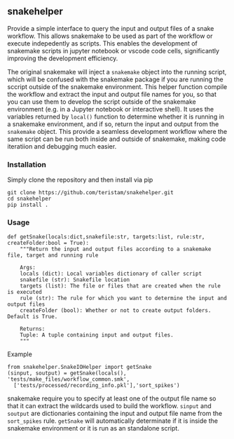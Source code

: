 ## snakehelper

Provide a simple interface to query the input and output files of a snake workflow. This allows snakemake to be used as part of the workflow or execute indepedently as scripts. This enables the development of snakemake scripts in jupyter notebook or vscode code cells, significantly improving the development efficiency.

The original snakemake will inject a `snakemake` object into the running script, which will be confused with the snakemake package if you are running the sccript outside of the snakemake environment. This helper function compile the workflow and extract the input and output file names for you, so that you can use them to develop the script outside of the snakemake environment (e.g. in a Jupyter notebook or interactive shell). It uses the variables returned by `local()` function to determine whether it is running in a snakemake environment, and if so, return the input and output from the `snakemake` object. This provide a seamless development workflow where the same script can be run both inside and outside of snakemake, making code iteratiion and debugging much easier.

### Installation
Simply clone the repository and then install via pip

```
git clone https://github.com/teristam/snakehelper.git
cd snakehelper
pip install .
```


### Usage


```
def getSnake(locals:dict,snakefile:str, targets:list, rule:str, createFolder:bool = True):
    """Return the input and output files according to a snakemake file, target and running rule

    Args:
    locals (dict): Local variables dictionary of caller script
    snakefile (str): Snakefile location
    targets (list): The file or files that are created when the rule is executed
    rule (str): The rule for which you want to determine the input and output files
    createFolder (bool): Whether or not to create output folders. Default is True. 

    Returns:
    Tuple: A tuple containing input and output files.
    """

```

Example

```
from snakehelper.SnakeIOHelper import getSnake
(sinput, soutput) = getSnake(locals(), 'tests/make_files/workflow_common.smk',
  ['tests/processed/recording_info.pkl'],'sort_spikes')
```
snakemake require you to specify at least one of the output file name so that it can extract the wildcards used to build the workflow. 
`sinput` and `soutput` are dictionaries containing the input and output file name from the `sort_spikes` rule. `getSnake` will automatically determinate if it is inside the snakemake environment or it is run as an standalone script.
